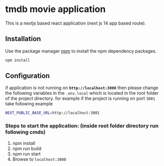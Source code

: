 # tmdb movie application

This is a nextjs based react application (next js 14 app based route).

## Installation

Use the package manager [npm](https://nodejs.org/en/download/package-manager) to install the npm dependency packages.

```bash
npm install
```

## Configuration

if application is not running on **`http://localhost:3000`** then please change the following variables in the `.env.local` which is located in the root folder of the project directory.
for example if the project is running on port `3001` take following example

```bash
NEXT_PUBLIC_BASE_URL=http://localhost:3001
```

### Steps to start the application: (inside root folder directory run following cmds)

1. npm install
2. npm run build
3. npm run start
4. Browse to `localhost:3000`
